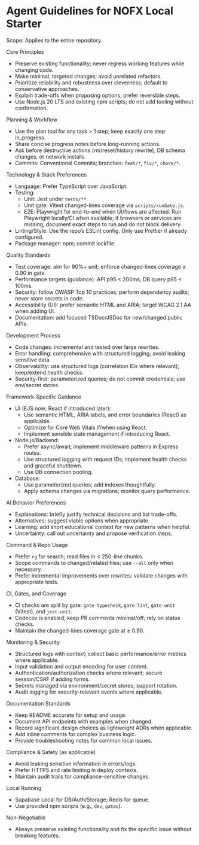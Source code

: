 # Agent Guidelines for NOFX Local Starter

Scope: Applies to the entire repository.

Core Principles
- Preserve existing functionality; never regress working features while changing code.
- Make minimal, targeted changes; avoid unrelated refactors.
- Prioritize reliability and robustness over cleverness; default to conservative approaches.
- Explain trade-offs when proposing options; prefer reversible steps.
- Use Node.js 20 LTS and existing npm scripts; do not add tooling without confirmation.

Planning & Workflow
- Use the plan tool for any task > 1 step; keep exactly one step in_progress.
- Share concise progress notes before long-running actions.
- Ask before destructive actions (rm/reset/history rewrite), DB schema changes, or network installs.
- Commits: Conventional Commits; branches: `feat/*`, `fix/*`, `chore/*`.

Technology & Stack Preferences
- Language: Prefer TypeScript over JavaScript.
- Testing:
  - Unit: Jest under `tests/**`.
  - Unit gate: Vitest changed-lines coverage via `scripts/runGate.js`.
  - E2E: Playwright for end-to-end when UI/flows are affected. Run Playwright locally/CI when available; if browsers or services are missing, document exact steps to run and do not block delivery.
- Linting/Style: Use the repo’s ESLint config. Only use Prettier if already configured.
- Package manager: npm; commit lockfile.

Quality Standards
- Test coverage: aim for 90%+ unit; enforce changed-lines coverage ≥ 0.90 in gate.
- Performance targets (guidance): API p95 < 200ms; DB query p95 < 100ms.
- Security: follow OWASP Top 10 practices; perform dependency audits; never store secrets in code.
- Accessibility (UI): prefer semantic HTML and ARIA; target WCAG 2.1 AA when adding UI.
- Documentation: add focused TSDoc/JSDoc for new/changed public APIs.

Development Process
- Code changes: incremental and tested over large rewrites.
- Error handling: comprehensive with structured logging; avoid leaking sensitive data.
- Observability: use structured logs (correlation IDs where relevant); keep/extend health checks.
- Security-first: parameterized queries; do not commit credentials; use env/secret stores.

Framework-Specific Guidance
- UI (EJS now; React if introduced later):
  - Use semantic HTML, ARIA labels, and error boundaries (React) as applicable.
  - Optimize for Core Web Vitals if/when using React.
  - Implement sensible state management if introducing React.
- Node.js/Backend:
  - Prefer async/await; implement middleware patterns in Express routes.
  - Use structured logging with request IDs; implement health checks and graceful shutdown.
  - Use DB connection pooling.
- Database:
  - Use parameterized queries; add indexes thoughtfully.
  - Apply schema changes via migrations; monitor query performance.

AI Behavior Preferences
- Explanations: briefly justify technical decisions and list trade-offs.
- Alternatives: suggest viable options when appropriate.
- Learning: add short educational context for new patterns when helpful.
- Uncertainty: call out uncertainty and propose verification steps.

Command & Repo Usage
- Prefer `rg` for search; read files in ≤ 250-line chunks.
- Scope commands to changed/related files; use `--all` only when necessary.
- Prefer incremental improvements over rewrites; validate changes with appropriate tests.

CI, Gates, and Coverage
- CI checks are split by gate: `gate-typecheck`, `gate-lint`, `gate-unit` (Vitest), and `jest-unit`.
- Codecov is enabled; keep PR comments minimal/off; rely on status checks.
- Maintain the changed-lines coverage gate at ≥ 0.90.

Monitoring & Security
- Structured logs with context; collect basic performance/error metrics where applicable.
- Input validation and output encoding for user content.
- Authentication/authorization checks where relevant; secure session/CSRF if adding forms.
- Secrets managed via environment/secret stores; support rotation.
- Audit logging for security-relevant events where applicable.

Documentation Standards
- Keep README accurate for setup and usage.
- Document API endpoints with examples when changed.
- Record significant design choices as lightweight ADRs when applicable.
- Add inline comments for complex business logic.
- Provide troubleshooting notes for common local issues.

Compliance & Safety (as applicable)
- Avoid leaking sensitive information in errors/logs.
- Prefer HTTPS and rate limiting in deploy contexts.
- Maintain audit trails for compliance-sensitive changes.

Local Running
- Supabase Local for DB/Auth/Storage; Redis for queue.
- Use provided npm scripts (e.g., `dev`, `gates`).

Non-Negotiable
- Always preserve existing functionality and fix the specific issue without breaking features.
